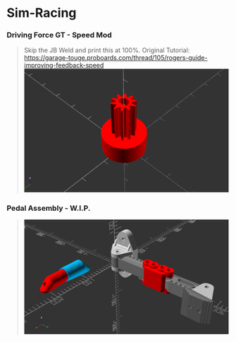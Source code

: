 # Sim-Racing


### Driving Force GT - Speed Mod
> Skip the JB Weld and print this at 100%.
> Original Tutorial: https://garage-touge.proboards.com/thread/105/rogers-guide-improving-feedback-speed
> ![Image of Yaktocat](https://raw.githubusercontent.com/vincentwimmer/OpenSCAD-Bits-and-Bytes/main/Sim-Racing/Driving-Force-GT-Speed-Mod.PNG)

### Pedal Assembly - W.I.P.
> ![Image of Yaktocat](https://raw.githubusercontent.com/vincentwimmer/OpenSCAD-Bits-and-Bytes/main/Sim-Racing/Pedal-Assembly.PNG)
